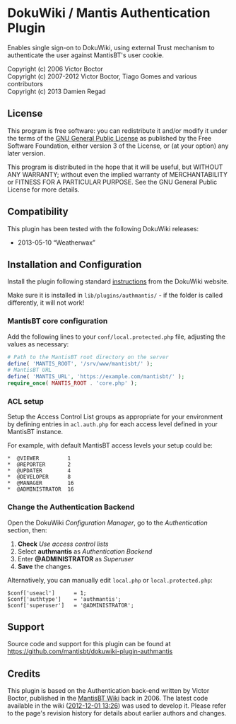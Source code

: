 # DokuWiki / Mantis Authentication Plugin

Enables single sign-on to DokuWiki, using external Trust mechanism to
authenticate the user against MantisBT's user cookie.

Copyright (c) 2006 Victor Boctor  
Copyright (c) 2007-2012 Victor Boctor, Tiago Gomes and various contributors  
Copyright (c) 2013 Damien Regad


## License

This program is free software: you can redistribute it and/or modify
it under the terms of the 
[GNU General Public License](https://www.gnu.org/licenses/gpl-3.0.html) 
as published by the Free Software Foundation, either version 3 of the
License, or (at your option) any later version.

This program is distributed in the hope that it will be useful,
but WITHOUT ANY WARRANTY; without even the implied warranty of
MERCHANTABILITY or FITNESS FOR A PARTICULAR PURPOSE.  See the
GNU General Public License for more details.


## Compatibility

This plugin has been tested with the following DokuWiki releases:

- 2013-05-10 “Weatherwax”


## Installation and Configuration

Install the plugin following standard
[instructions](https://www.dokuwiki.org/plugin_installation_instructions)
from the DokuWiki website.

Make sure it is installed in `lib/plugins/authmantis/` - if the folder is
called differently, it will not work!

### MantisBT core configuration

Add the following lines to your `conf/local.protected.php` file, adjusting the
values as necessary:

```php
# Path to the MantisBT root directory on the server
define( 'MANTIS_ROOT', '/srv/www/mantisbt/' );
# MantisBT URL
define( 'MANTIS_URL', 'https://example.com/mantisbt/' );
require_once( MANTIS_ROOT . 'core.php' );
```

### ACL setup

Setup the Access Control List groups as appropriate for your environment by 
defining entries in `acl.auth.php` for each access level defined in your 
MantisBT instance. 

For example, with default MantisBT access levels your setup could be:
```
*  @VIEWER         1
*  @REPORTER       2
*  @UPDATER        4
*  @DEVELOPER      8
*  @MANAGER        16
*  @ADMINISTRATOR  16
```

### Change the Authentication Backend

Open the DokuWiki _Configuration Manager_, go to the _Authentication_ section, 
then:

1. **Check** _Use access control lists_
2. Select **authmantis** as _Authentication Backend_
3. Enter **@ADMINISTRATOR** as _Superuser_
4. **Save** the changes.

Alternatively, you can manually edit `local.php` or `local.protected.php`:
```
$conf['useacl']      = 1;
$conf['authtype']    = 'authmantis';
$conf['superuser']   = '@ADMINISTRATOR';
``` 


## Support

Source code and support for this plugin can be found at
https://github.com/mantisbt/dokuwiki-plugin-authmantis


## Credits

This plugin is based on the Authentication back-end written by Victor Boctor,
published in the [MantisBT Wiki] back in 2006. The latest code available in the
wiki ([2012-12-01 13:26]) was used to develop it. Please refer to the page's
revision history for details about earlier authors and changes.

[MantisBT Wiki]: https://mantisbt.org/wiki/doku.php/mantisbt:issue:7075:integration_with_dokuwiki.
[2012-12-01 13:26]: https://mantisbt.org/wiki/doku.php/mantisbt:issue:7075:integration_with_dokuwiki?rev=1354364789
